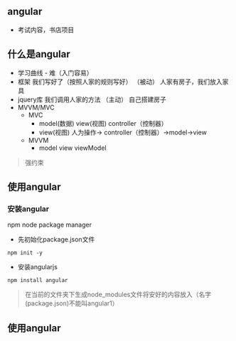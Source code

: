 ## angular
- 考试内容，书店项目
## 什么是angular
- 学习曲线 - 难（入门容易）
- 框架   我们写好了（按照人家的规则写好） （被动） 人家有房子，我们放入家具
- jquery库  我们调用人家的方法 （主动） 自己搭建房子
- MVVM/MVC
    - MVC
        - model(数据) view(视图) controller（控制器）
        - view(视图) 人为操作-> controller（控制器）->model->view
    - MVVM
        - model view viewModel
        
> 强约束

## 使用angular
### 安装angular 
npm node package manager  

- 先初始化package.json文件
```
npm init -y
```
- 安装angularjs
```
npm install angular
```

> 在当前的文件夹下生成node_modules文件将安好的内容放入（名字(package.json)不能叫angular1）

## 使用angular